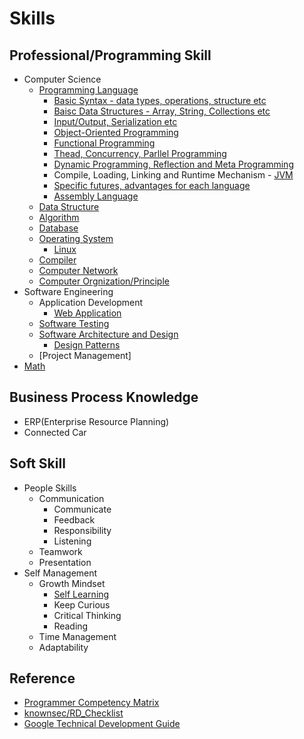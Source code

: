 # Skills

## Professional/Programming Skill

+ Computer Science
    * [Programming Language](https://github.com/zhouzhigang/pl)
        - [Basic Syntax - data types, operations, structure etc](https://github.com/zhouzhigang/pl)
        - [Baisc Data Structures - Array, String, Collections etc](https://github.com/zhouzhigang/data-structure)
        - [Input/Output, Serialization etc](https://github.com/zhouzhigang/io)
        - [Object-Oriented Programming](https://github.com/zhouzhigang/object-oriented)
        - [Functional Programming]()
        - [Thead, Concurrency, Parllel Programming](https://github.com/zhouzhigang/concurrency)
        - [Dynamic Programming, Reflection and Meta Programming]()
        - Compile, Loading, Linking and Runtime Mechanism - [JVM](https://github.com/zhouzhigang/jvm)
        - [Specific futures, advantages for each language]()
        - [Assembly Language](https://github.com/zhouzhigang/assembly)
    * [Data Structure](https://github.com/zhouzhigang/data-structure)
    * [Algorithm](https://github.com/zhouzhigang/algorithm)
    * [Database](https://github.com/zhouzhigang/database)
    * [Operating System](https://github.com/zhouzhigang/os)
        - [Linux](https://github.com/zhouzhigang/linux)
    * [Compiler](https://github.com/zhouzhigang/compiler)
    * [Computer Network](https://github.com/zhouzhigang/network)
    * [Computer Orgnization/Principle]()
+ Software Engineering
    * Application Development
        - [Web Application]()
    * [Software Testing]()
    * [Software Architecture and Design](https://github.com/zhouzhigang/architecture)
        - [Design Patterns](https://github.com/zhouzhigang/design-pattern)
    * [Project Management]
+ [Math](https://github.com/zhouzhigang/math)

## Business Process Knowledge
+ ERP(Enterprise Resource Planning)
+ Connected Car

## Soft Skill

+ People Skills
    * Communication
        - Communicate
        - Feedback
        - Responsibility
        - Listening
    * Teamwork
    * Presentation
+ Self Management
    * Growth Mindset
        - [Self Learning](Learning.md)
        - Keep Curious
        - Critical Thinking
        - Reading
    * Time Management
    * Adaptability

## Reference
* [Programmer Competency Matrix](http://sijinjoseph.com/programmer-competency-matrix/)
* [knownsec/RD_Checklist](https://github.com/knownsec/RD_Checklist)
* [Google Technical Development Guide](https://www.google.com/about/careers/students/guide-to-technical-development.html)
